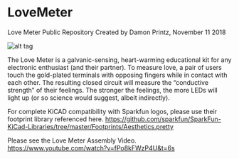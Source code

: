 # LoveMeter
Love Meter Public Repository
Created by Damon Printz, November 11 2018

![alt tag](https://raw.githubusercontent.com/biobuilder/LoveMeter/Media/IMG_0043.jpg)

The Love Meter is a galvanic-sensing, heart-warming educational kit for any electronic enthusiast (and their partner).  To measure love, a pair of users touch the gold-plated terminals with opposing fingers while in contact with each other.  The resulting closed circuit will measure the “conductive strength” of their feelings.  The stronger the feelings, the more LEDs will light up (or so science would suggest, albeit indirectly).

For complete KiCAD compatibility with Sparkfun logos, please use their footprint library referenced here.
https://github.com/sparkfun/SparkFun-KiCad-Libraries/tree/master/Footprints/Aesthetics.pretty

Please see the Love Meter Assembly Video.
https://www.youtube.com/watch?v=fPo8kFWzP4U&t=6s
